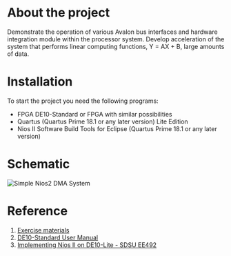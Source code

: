 # About the project
Demonstrate the operation of various Avalon bus interfaces and hardware integration module within the processor system. Develop acceleration of the system that performs linear computing functions, Y = AX + B, large amounts of data. 

 # Installation
To start the project you need the following programs:

- FPGA DE10-Standard or FPGA with similar possibilities 
- Quartus (Quartus Prime 18.1 or any later version) Lite Edition
- Nios II Software Build Tools for Eclipse (Quartus Prime 18.1 or any later version)

# Schematic
![Simple Nios2 DMA System](https://user-images.githubusercontent.com/16638876/130127809-45e9aa0d-34c4-49e7-b880-31d03aba7238.jpg)


# Reference

1. [Exercise materials ](http://tnt.etf.bg.ac.rs/~ms1dvs/vez.htm)
2. [DE10-Standard User Manual](https://www.terasic.com.tw/cgi-bin/page/archive.pl?Language=English&CategoryNo=205&No=1081&PartNo=1)
3. [Implementing Nios II on DE10-Lite - SDSU EE492](https://www.youtube.com/watch?v=ValQ_4w2liE)